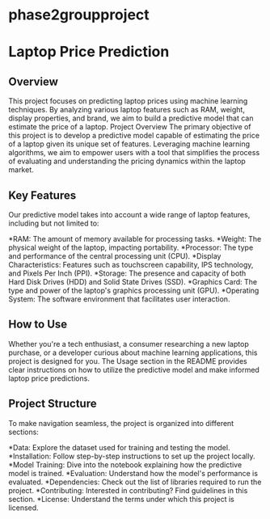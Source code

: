 # phase2groupproject
# Laptop Price Prediction
## Overview
This project focuses on predicting laptop prices using machine learning techniques. By analyzing various laptop features such as RAM, weight, display properties, and brand, we aim to build a predictive model that can estimate the price of a laptop.
Project Overview
The primary objective of this project is to develop a predictive model capable of estimating the price of a laptop given its unique set of features. Leveraging machine learning algorithms, we aim to empower users with a tool that simplifies the process of evaluating and understanding the pricing dynamics within the laptop market.

## Key Features
Our predictive model takes into account a wide range of laptop features, including but not limited to:

*RAM: The amount of memory available for processing tasks.
*Weight: The physical weight of the laptop, impacting portability.
*Processor: The type and performance of the central processing unit (CPU).
*Display Characteristics: Features such as touchscreen capability, IPS technology, and Pixels Per Inch (PPI).
*Storage: The presence and capacity of both Hard Disk Drives (HDD) and Solid State Drives (SSD).
*Graphics Card: The type and power of the laptop's graphics processing unit (GPU).
*Operating System: The software environment that facilitates user interaction.
## How to Use
Whether you're a tech enthusiast, a consumer researching a new laptop purchase, or a developer curious about machine learning applications, this project is designed for you. The Usage section in the README provides clear instructions on how to utilize the predictive model and make informed laptop price predictions.

## Project Structure
To make navigation seamless, the project is organized into different sections:

*Data: Explore the dataset used for training and testing the model.
*Installation: Follow step-by-step instructions to set up the project locally.
*Model Training: Dive into the notebook explaining how the predictive model is trained.
*Evaluation: Understand how the model's performance is evaluated.
*Dependencies: Check out the list of libraries required to run the project.
*Contributing: Interested in contributing? Find guidelines in this section.
*License: Understand the terms under which this project is licensed.
